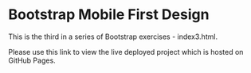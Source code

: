 # Bootstrap Mobile First Design

This is the third in a series of Bootstrap exercises - index3.html.

Please use this link to view the live deployed project which is hosted on GitHub Pages.